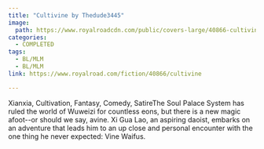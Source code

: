 ```yaml
---
title: "Cultivine by Thedude3445"
image:
  path: https://www.royalroadcdn.com/public/covers-large/40866-cultivine.jpg
categories:
  - COMPLETED
tags:
  - BL/MLM
  - BL/MLM
link: https://www.royalroad.com/fiction/40866/cultivine

---
```

Xianxia, Cultivation, Fantasy, Comedy, SatireThe Soul Palace System has ruled the world of Wuweizi for countless eons, but there is a new magic afoot--or should we say, avine. Xi Gua Lao, an aspiring daoist, embarks on an adventure that leads him to an up close and personal encounter with the one thing he never expected: Vine Waifus.

